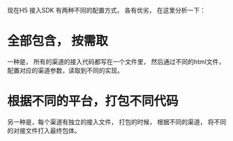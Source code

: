 现在H5 接入SDK 有两种不同的配置方式， 各有优劣， 在这里分析一下：

# 全部包含， 按需取
一种是， 所有的渠道的接入代码都写在一个文件里， 然后通过不同的html文件，配置对应的渠道参数，读取到不同的实现。

# 根据不同的平台，打包不同代码
另一种是，每个渠道有独立的接入文件， 打包的时候， 根据不同的渠道， 将不同的对接文件打入最终包体。
